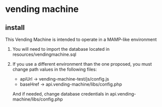# vending machine

## install

This Vending Machine is intended to operate in a MAMP-like environment

1. You will need to import the database located in resources/vendingmachine.sql

2. If you use a different environment than the one proposed, you must change path values in the following files:
	- apiUrl   -> vending-machine-test/js/config.js 
	- baseHref -> api.vending-machine/libs/config.php
	
	And if needed, change database credentials in api.vending-machine/libs/config.php